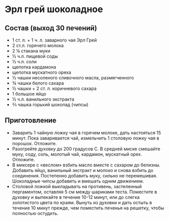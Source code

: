 # Эрл грей шоколадное

## Состав (выход 30 печений)

 * 1 ст. л. + 1 ч. л. заварного чая Эрл Грей
 * 2 ст.л. горячего молока
 * 2 ¼ стакана муки
 * ½ ч.л. пищевой соды
 * ½ ч.л. соли
 * щепотка кардамона
 * щепотка мускатного ореха
 * ½ чашки несоленого сливочного масла, размягченного
 * ¾ чашки белого сахара
 * ½ чашки + 2 ст. л. коричневого сахара
 * 1 большое яйцо
 * ½ ч.л. ванильного экстракта
 * ⅔ чашка горький шоколад (чипсы)

## Приготовление

 * Заварить 1 чайную ложку чая в горячем молоке, дать настояться 15 минут. Пока заваривается чай, измельчить 1 столовую ложку чая в порошок. Отложите.
 * Разогрейте духовку до 200 градусов C. В средней миске смешайте муку, соду, соль, молотый  чай, кардамон, мускатный орех. Отложите.
 * В миксере с «веслом» взбить масло вместе с сахаром до белизны. Добавить яйцо, ванильный экстракт и молоко и снова взбить до соединения. Постепенно добавить муку, сильно не перемешивая. Шоколадные чипсы добавить и вмешать одним движением.
 * Столовой ложкой выкладывать на противень, застеленный пергаментом, оставляя 5 см между шариками теста. Поместите в духовку и выпекайте в течение 10-12 минут, или до слегка золотистого цвета по краям. Вынуть из духовки и дать остыть в течение 10 минут прежде, чем поместить печенья на решетку, чтобы полностью остудить.
